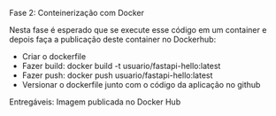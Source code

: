 Fase 2: Conteinerização com Docker

Nesta fase é esperado que se execute esse código em um container e depois faça a publicação deste container no Dockerhub:

- Criar o dockerfile
- Fazer build: docker build -t usuario/fastapi-hello:latest
- Fazer push: docker push usuario/fastapi-hello:latest
- Versionar o dockerfile junto com o código da aplicação no github

Entregáveis: Imagem publicada no Docker Hub

